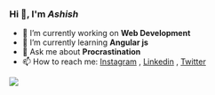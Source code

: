 ### Hi 👋, I'm <i>Ashish</i>

- 🔭 I’m currently working on <b>Web Development</b>
- 🌱 I’m currently learning <b>Angular js</b> 
- 💬 Ask me about <b>Procrastination</b>
- 📫 How to reach me: [Instagram](https://www.instagram.com/a.s.h.i.s.h_18/) , [Linkedin](https://www.linkedin.com/in/ashish-m-1805/) , [Twitter](https://twitter.com/ashish_18_)


<img src="https://github-readme-stats.vercel.app/api?username=ashishm18&&show_icons=true&title_color=ffffff&icon_color=bb2acf&text_color=daf7dc&bg_color=151515">
